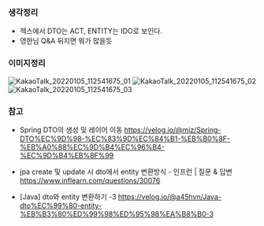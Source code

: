 ### 생각정리

- 젝스에서 DTO는 ACT, ENTITY는 IDO로 보인다.
- 영한님 Q&A 뒤지면 뭐가 많을듯

### 이미지정리
![KakaoTalk_20220105_112541675_01](https://user-images.githubusercontent.com/13810291/148150939-d1e748a0-90ac-4742-b58a-925cc808a29e.jpg)
![KakaoTalk_20220105_112541675_02](https://user-images.githubusercontent.com/13810291/148150942-84b7eeea-7bbe-4a25-8128-d9dd1a33709f.jpg)
![KakaoTalk_20220105_112541675_03](https://user-images.githubusercontent.com/13810291/148150944-7611337c-62b2-4e52-b4fa-ecd62c703a2e.jpg)
  
### 참고 

- Spring DTO의 생성 및 레이어 이동
https://velog.io/@miz/Spring-DTO%EC%9D%98-%EC%83%9D%EC%84%B1-%EB%B0%8F-%EB%A0%88%EC%9D%B4%EC%96%B4-%EC%9D%B4%EB%8F%99

- jpa create 및 update 시 dto에서 entity 변환방식 - 인프런 | 질문 & 답변
https://www.inflearn.com/questions/30076 

- [Java] dto와 entity 변환하기 -3 <Generic Method>
https://velog.io/@a45hvn/Java-dto%EC%99%80-entity-%EB%B3%80%ED%99%98%ED%95%98%EA%B8%B0-3